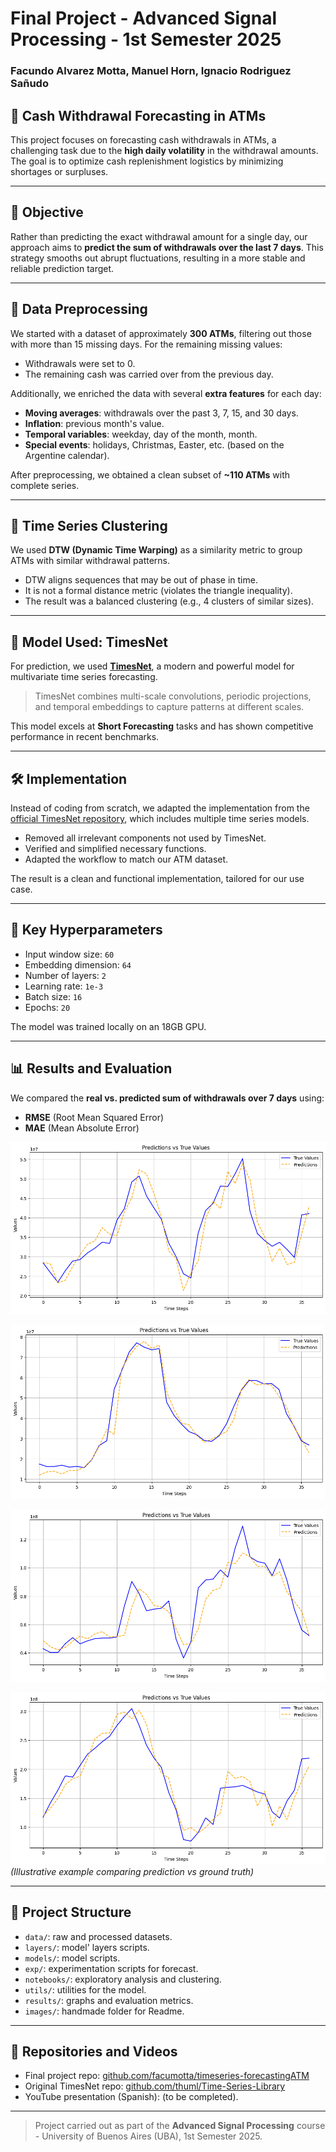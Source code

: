 # Final Project - Advanced Signal Processing - 1st Semester 2025
### Facundo Alvarez Motta, Manuel Horn, Ignacio Rodriguez Sañudo

## 🏦 Cash Withdrawal Forecasting in ATMs

This project focuses on forecasting cash withdrawals in ATMs, a challenging task due to the **high daily volatility** in the withdrawal amounts. The goal is to optimize cash replenishment logistics by minimizing shortages or surpluses.

---

## 🎯 Objective

Rather than predicting the exact withdrawal amount for a single day, our approach aims to **predict the sum of withdrawals over the last 7 days**. This strategy smooths out abrupt fluctuations, resulting in a more stable and reliable prediction target.

---

## 🧼 Data Preprocessing

We started with a dataset of approximately **300 ATMs**, filtering out those with more than 15 missing days. For the remaining missing values:

- Withdrawals were set to 0.
- The remaining cash was carried over from the previous day.

Additionally, we enriched the data with several **extra features** for each day:

- **Moving averages**: withdrawals over the past 3, 7, 15, and 30 days.
- **Inflation**: previous month's value.
- **Temporal variables**: weekday, day of the month, month.
- **Special events**: holidays, Christmas, Easter, etc. (based on the Argentine calendar).

After preprocessing, we obtained a clean subset of **~110 ATMs** with complete series.

---

## 🧪 Time Series Clustering

We used **DTW (Dynamic Time Warping)** as a similarity metric to group ATMs with similar withdrawal patterns.

- DTW aligns sequences that may be out of phase in time.
- It is not a formal distance metric (violates the triangle inequality).
- The result was a balanced clustering (e.g., 4 clusters of similar sizes).

---

## 🧠 Model Used: TimesNet

For prediction, we used **[TimesNet](https://arxiv.org/pdf/2210.02186)**, a modern and powerful model for multivariate time series forecasting.

> TimesNet combines multi-scale convolutions, periodic projections, and temporal embeddings to capture patterns at different scales.

This model excels at **Short Forecasting** tasks and has shown competitive performance in recent benchmarks.

---

## 🛠️ Implementation

Instead of coding from scratch, we adapted the implementation from the [official TimesNet repository](https://github.com/thuml/Time-Series-Library), which includes multiple time series models.

- Removed all irrelevant components not used by TimesNet.
- Verified and simplified necessary functions.
- Adapted the workflow to match our ATM dataset.

The result is a clean and functional implementation, tailored for our use case.

---

## 🔧 Key Hyperparameters

- Input window size: `60`
- Embedding dimension: `64`
- Number of layers: `2`
- Learning rate: `1e-3`
- Batch size: `16`
- Epochs: `20`

The model was trained locally on an 18GB GPU.

---

## 📊 Results and Evaluation

We compared the **real vs. predicted sum of withdrawals over 7 days** using:

- **RMSE** (Root Mean Squared Error)
- **MAE** (Mean Absolute Error)

![plot](images/results_1.png)  


![plot](images/results_2.png)  


![plot](images/results_3.png)  


![plot](images/results_4.png)  
*(Illustrative example comparing prediction vs ground truth)*

---

## 📁 Project Structure

- `data/`: raw and processed datasets.
- `layers/`: model' layers scripts.
- `models/`: model scripts.
- `exp/`: experimentation scripts for forecast.
- `notebooks/`: exploratory analysis and clustering.
- `utils/`: utilities for the model.
- `results/`: graphs and evaluation metrics.
- `images/`: handmade folder for Readme.

---

## 📌 Repositories and Videos

- Final project repo: [github.com/facumotta/timeseries-forecastingATM](https://github.com/facumotta/timeseries-forecastingATM)
- Original TimesNet repo: [github.com/thuml/Time-Series-Library](https://github.com/thuml/Time-Series-Library)
- YouTube presentation (Spanish): (to be completed).

---

> Project carried out as part of the **Advanced Signal Processing** course - University of Buenos Aires (UBA), 1st Semester 2025.

